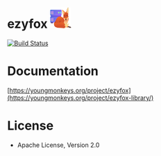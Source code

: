 # ezyfox <img src="https://github.com/youngmonkeys/ezyfox-server/blob/master/logo.png" width="48" height="48" />

[![Build Status](https://travis-ci.org/youngmonkeys/ezyfox.svg?branch=master)](https://travis-ci.org/youngmonkeys/ezyfox)

# Documentation

[https://youngmonkeys.org/project/ezyfox](https://youngmonkeys.org/project/ezyfox-library/)

# License

- Apache License, Version 2.0
